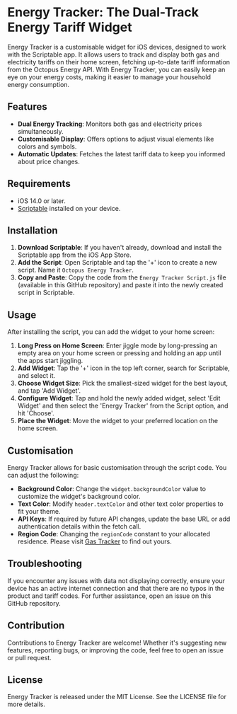 # Energy Tracker: The Dual-Track Energy Tariff Widget

Energy Tracker is a customisable widget for iOS devices, designed to work with the Scriptable app. It allows users to track and display both gas and electricity tariffs on their home screen, fetching up-to-date tariff information from the Octopus Energy API. With Energy Tracker, you can easily keep an eye on your energy costs, making it easier to manage your household energy consumption.

## Features

- **Dual Energy Tracking**: Monitors both gas and electricity prices simultaneously.
- **Customisable Display**: Offers options to adjust visual elements like colors and symbols.
- **Automatic Updates**: Fetches the latest tariff data to keep you informed about price changes.

## Requirements

- iOS 14.0 or later.
- [Scriptable](https://scriptable.app/) installed on your device.

## Installation

1. **Download Scriptable**: If you haven't already, download and install the Scriptable app from the iOS App Store.
2. **Add the Script**: Open Scriptable and tap the '+' icon to create a new script. Name it `Octopus Energy Tracker`.
3. **Copy and Paste**: Copy the code from the `Energy Tracker Script.js` file (available in this GitHub repository) and paste it into the newly created script in Scriptable.

## Usage

After installing the script, you can add the widget to your home screen:

1. **Long Press on Home Screen**: Enter jiggle mode by long-pressing an empty area on your home screen or pressing and holding an app until the apps start jiggling.
2. **Add Widget**: Tap the '+' icon in the top left corner, search for Scriptable, and select it.
3. **Choose Widget Size**: Pick the smallest-sized widget for the best layout, and tap 'Add Widget'.
4. **Configure Widget**: Tap and hold the newly added widget, select 'Edit Widget' and then select the 'Energy Tracker' from the Script option, and hit 'Choose'.
5. **Place the Widget**: Move the widget to your preferred location on the home screen.

## Customisation

Energy Tracker allows for basic customisation through the script code. You can adjust the following:

- **Background Color**: Change the `widget.backgroundColor` value to customize the widget's background color.
- **Text Color**: Modify `header.textColor` and other text color properties to fit your theme.
- **API Keys**: If required by future API changes, update the base URL or add authentication details within the fetch call.
- **Region Code**: Changing the `regionCode` constant to your allocated residence. Please visit [Gas Tracker](https://shorturl.at/lLN89) to find out yours.

## Troubleshooting

If you encounter any issues with data not displaying correctly, ensure your device has an active internet connection and that there are no typos in the product and tariff codes. For further assistance, open an issue on this GitHub repository.

## Contribution

Contributions to Energy Tracker are welcome! Whether it's suggesting new features, reporting bugs, or improving the code, feel free to open an issue or pull request.

## License

Energy Tracker is released under the MIT License. See the LICENSE file for more details.
